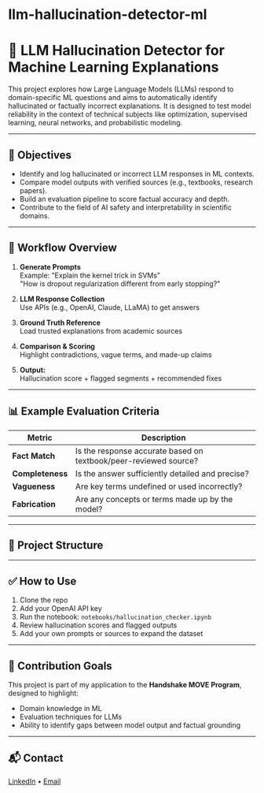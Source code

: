 # llm-hallucination-detector-ml
# 🚨 LLM Hallucination Detector for Machine Learning Explanations

This project explores how Large Language Models (LLMs) respond to domain-specific ML questions and aims to automatically identify hallucinated or factually incorrect explanations. It is designed to test model reliability in the context of technical subjects like optimization, supervised learning, neural networks, and probabilistic modeling.

---

## 🎯 Objectives

- Identify and log hallucinated or incorrect LLM responses in ML contexts.
- Compare model outputs with verified sources (e.g., textbooks, research papers).
- Build an evaluation pipeline to score factual accuracy and depth.
- Contribute to the field of AI safety and interpretability in scientific domains.

---

## 🧪 Workflow Overview

1. **Generate Prompts**  
   Example: "Explain the kernel trick in SVMs"  
   "How is dropout regularization different from early stopping?"

2. **LLM Response Collection**  
   Use APIs (e.g., OpenAI, Claude, LLaMA) to get answers

3. **Ground Truth Reference**  
   Load trusted explanations from academic sources

4. **Comparison & Scoring**  
   Highlight contradictions, vague terms, and made-up claims

5. **Output:**  
   Hallucination score + flagged segments + recommended fixes

---

## 📊 Example Evaluation Criteria

| Metric         | Description |
|----------------|-------------|
| **Fact Match**  | Is the response accurate based on textbook/peer-reviewed source? |
| **Completeness**| Is the answer sufficiently detailed and precise? |
| **Vagueness**   | Are key terms undefined or used incorrectly? |
| **Fabrication** | Are any concepts or terms made up by the model? |

---

## 📁 Project Structure


---

## ✅ How to Use

1. Clone the repo
2. Add your OpenAI API key
3. Run the notebook: `notebooks/hallucination_checker.ipynb`
4. Review hallucination scores and flagged outputs
5. Add your own prompts or sources to expand the dataset

---

## 🤝 Contribution Goals

This project is part of my application to the **Handshake MOVE Program**, designed to highlight:
- Domain knowledge in ML
- Evaluation techniques for LLMs
- Ability to identify gaps between model output and factual grounding

---

## 📬 Contact

[LinkedIn](#) • [Email](#)
